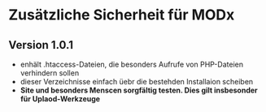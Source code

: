 # Zusätzliche Sicherheit für MODx

## Version 1.0.1

- enhält .htaccess-Dateien, die besonders Aufrufe von PHP-Dateien verhindern sollen
- dieser Verzeichnisse einfach üebr die bestehden Installaion scheiben
- **Site und besonders Menscen sorgfältig testen. Dies gilt insbesonder für Uplaod-Werkzeuge**